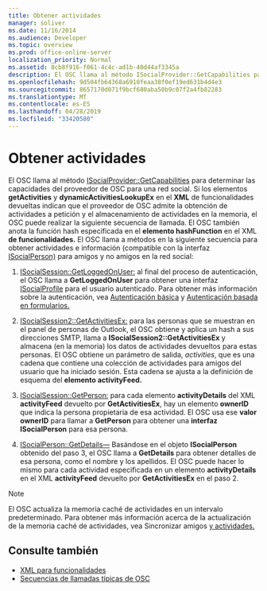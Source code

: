```yaml
---
title: Obtener actividades
manager: soliver
ms.date: 11/16/2014
ms.audience: Developer
ms.topic: overview
ms.prod: office-online-server
localization_priority: Normal
ms.assetid: 8cb8f916-f061-4c4c-ad1b-40d44af3345a
description: El OSC llama al método ISocialProvider::GetCapabilities para determinar las capacidades del proveedor de OSC para una red social.
ms.openlocfilehash: 9d504fb64368a6910feaa38f0ef19ed631b4d4e3
ms.sourcegitcommit: 8657170d071f9bcf680aba50b9c07f2a4fb82283
ms.translationtype: MT
ms.contentlocale: es-ES
ms.lasthandoff: 04/28/2019
ms.locfileid: "33420580"
---
```

# <a name="getting-activities"></a>Obtener actividades

El OSC llama al método [ISocialProvider::GetCapabilities](isocialprovider-getcapabilities.md) para determinar las capacidades del proveedor de OSC para una red social. Si los elementos **getActivities** y **dynamicActivitiesLookupEx** en el **XML** de funcionalidades devueltas indican que el proveedor de OSC admite la obtención de actividades a petición y el almacenamiento de actividades en la memoria, el OSC puede realizar la siguiente secuencia de llamada. El OSC también anota la función hash especificada en el **elemento hashFunction** en el XML **de funcionalidades.** El OSC llama a métodos en la siguiente secuencia para obtener actividades e información (compatible con la interfaz [ISocialPerson)](isocialpersoniunknown.md) para amigos y no amigos en la red social: 
  
1. [ISocialSession::GetLoggedOnUser:](isocialsession-getloggedonuser.md) al final del proceso de autenticación, el OSC llama a **GetLoggedOnUser** para obtener una interfaz [ISocialProfile](isocialprofileisocialperson.md) para el usuario autenticado. Para obtener más información sobre la autenticación, vea [Autenticación básica](basic-authentication.md) y [Autenticación basada en formularios.](forms-based-authentication.md)
    
2. [ISocialSession2::GetActivitiesEx:](isocialsession2-getactivitiesex.md) para las personas que se muestran en el panel de personas de Outlook, el OSC obtiene y aplica un hash a sus direcciones SMTP, llama a **ISocialSession2::GetActivitiesEx** y almacena (en la memoria) los datos de actividades devueltos para estas personas. El OSC obtiene un parámetro de salida,  _activities_, que es una cadena que contiene una colección de actividades para amigos del usuario que ha iniciado sesión. Esta cadena se ajusta a la definición de esquema del **elemento activityFeed.** 
    
3. [ISocialSession::GetPerson:](isocialsession-getperson.md) para cada elemento **activityDetails** del XML **activityFeed** devuelto por **GetActivitiesEx**, hay un elemento **ownerID** que indica la persona propietaria de esa actividad. El OSC usa ese **valor ownerID** para llamar a **GetPerson** para obtener una **interfaz ISocialPerson** para esa persona. 
    
4. [ISocialPerson::GetDetails—](isocialperson-getdetails.md) Basándose en el objeto **ISocialPerson** obtenido del paso 3, el OSC llama a **GetDetails** para obtener detalles de esa persona, como el nombre y los apellidos. El OSC puede hacer lo mismo para cada actividad especificada en un elemento **activityDetails** en el XML **activityFeed** devuelto por **GetActivitiesEx** en el paso 2. 
    
> [!NOTE]
> El OSC actualiza la memoria caché de actividades en un intervalo predeterminado. Para obtener más información acerca de la actualización de la memoria caché de actividades, vea Sincronizar amigos [y actividades.](synchronizing-friends-and-activities.md) 
  
## <a name="see-also"></a>Consulte también

- [XML para funcionalidades](xml-for-capabilities.md)
- [Secuencias de llamadas típicas de OSC](osc-typical-calling-sequences.md)

